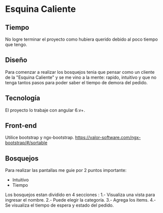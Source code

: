 # Esquina Caliente

## Tiempo

No logre terminar el proyecto como hubiera querido debido al poco tiempo que tengo.

## Diseño

Para comenzar a realizar los bosquejos tenia que pensar como un cliente de la "Esquina Caliente" y se me vino a la mente: rapido, intuitivo y que no tenga tantos pasos para poder saber el tiempo de demora del pedido.

## Tecnología 
El proyecto lo trabaje con angular 6.v+.

## Front-end

Utilice bootstrap y ngx-bootstrap.
https://valor-software.com/ngx-bootstrap/#/sortable

## Bosquejos
Para realizar las pantallas me guie por 2 puntos importante:
* Intuitivo
* Tiempo

Los bosquejos estan dividido en 4 secciones :
1.- Visualiza una vista para ingresar el nombre.
2.- Puede elegir la categoría.
3.- Agrega los items.
4.- Se visualiza el tiempo de espera y estado del pedido. 





